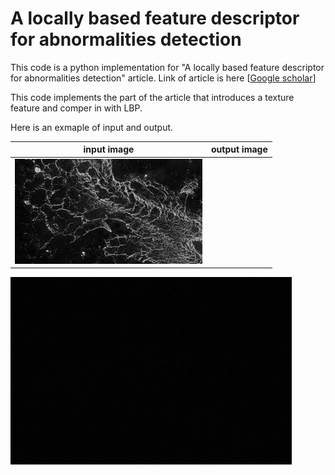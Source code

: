 # A locally based feature descriptor for abnormalities detection

This code is a python implementation for "A locally based feature descriptor for abnormalities detection" article. Link of article is here [<a 
href="https://scholar.google.com/scholar?hl=en&as_sdt=0%2C5&q=A+locally+based+feature+descriptor+for+abnormalities+detection&btnG=" target="_blank">Google scholar</a>]

This code implements the part of the article that introduces a texture feature and comper in with LBP.

Here is an exmaple of input and output.

input image             |  output image
:-------------------------:|:-------------------------:
![](https://github.com/bardiadelagah/A_locally_based_feature_descriptor_for_abnormalities_detection/blob/main/images/1_gray.jpg)  |  
![](https://github.com/bardiadelagah/A_locally_based_feature_descriptor_for_abnormalities_detection/blob/main/images/texture_gray.jpg)

